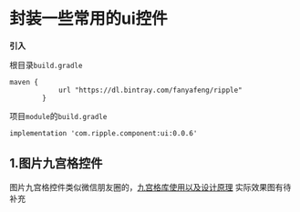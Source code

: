 # 封装一些常用的ui控件
**引入**

根目录`build.gradle`
```
maven {
            url "https://dl.bintray.com/fanyafeng/ripple"
        }
```
项目`module`的`build.gradle`

```
implementation 'com.ripple.component:ui:0.0.6'
```
## 1.图片九宫格控件
图片九宫格控件类似微信朋友圈的，[九宫格库使用以及设计原理](/doc/ninegrid.md)
实际效果图有待补充